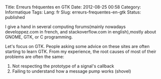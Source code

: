 Title: Erreurs fréquentes en GTK
Date: 2012-08-25 00:58
Category: Informatique
Tags:
Lang: fr
Slug: erreurs-frequentes-en-gtk
Status: published

I give a hand in several computing forums(mainly nowadays developpez.com in
french, and stackoverflow.com in english),mostly about GNOME, GTK, or C
programming.

Let's focus on GTK. People asking some advice on these sites are often starting
to learn GTK. From my experience, the root causes of most of their problems are
often the same:

1. Not respecting the prototype of a signal's callback
2. Failing to understand how a message pump works (shovel)
